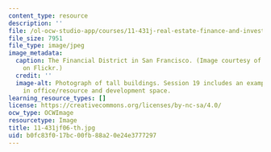```yaml
---
content_type: resource
description: ''
file: /ol-ocw-studio-app/courses/11-431j-real-estate-finance-and-investment-fall-2006/b0fc83f017bc00fb88a20e24e3777297_11-431jf06-th.jpg
file_size: 7951
file_type: image/jpeg
image_metadata:
  caption: The Financial District in San Francisco. (Image courtesy of [Reven](http://www.flickr.com/photos/reven/369364168/)
    on Flickr.)
  credit: ''
  image-alt: Photograph of tall buildings. Session 19 includes an example of investment
    in office/resource and development space.
learning_resource_types: []
license: https://creativecommons.org/licenses/by-nc-sa/4.0/
ocw_type: OCWImage
resourcetype: Image
title: 11-431jf06-th.jpg
uid: b0fc83f0-17bc-00fb-88a2-0e24e3777297
---
```


